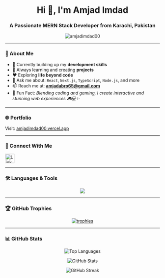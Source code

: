 <h1 align="center">Hi 👋, I'm Amjad Imdad</h1>
<h3 align="center">A Passionate MERN Stack Developer from Karachi, Pakistan</h3>

<p align="center">
  <img src="https://komarev.com/ghpvc/?username=amjadimdad00&label=Profile%20views&color=0e75b6&style=flat" alt="amjadimdad00" />
</p>

---

### 🚀 About Me
- 🔭 Currently building up my **development skills**
- 🌱 Always learning and creating **projects**
- ❤️ Exploring **life beyond code**
- 💬 Ask me about: `React`, `Next.js`, `TypeScript`, `Node.js`, and more
- 📫 Reach me at: **amjadabro65@gmail.com**
- 🧠 Fun Fact: *Blending coding and gaming, I create interactive and stunning web experiences 🎮💻✨*

---

### 🌐 Portfolio
Visit: [amjadimdad00.vercel.app](https://amjadimdad00.vercel.app)

---

### 📱 Connect With Me
<p align="left">
  <a href="https://linkedin.com/in/amjadimdad00" target="_blank">
    <img src="https://raw.githubusercontent.com/rahuldkjain/github-profile-readme-generator/master/src/images/icons/Social/linked-in-alt.svg" alt="LinkedIn" width="30" />
  </a>
</p>

---

### 🛠️ Languages & Tools
<p align="center">
  <img src="https://skillicons.dev/icons?i=html,css,js,ts,react,nextjs,nodejs,express,mongodb,tailwind,bootstrap,mui,postman,firebase,jquery,threejs,git,github,gitlab,npm,vscode,vercel,netlify,discord,gmail,linkedin,instagram" />
</p>

---

### 🏆 GitHub Trophies
<p align="center">
  <a href="https://github.com/ryo-ma/github-profile-trophy">
    <img src="https://github-profile-trophy.vercel.app/?username=amjadimdad00&theme=onestar&margin-w=10&margin-h=10" alt="trophies" />
  </a>
</p>

---

### 📊 GitHub Stats
<p align="center">
  <img src="https://github-readme-stats.vercel.app/api/top-langs?username=amjadimdad00&show_icons=true&locale=en&layout=compact" alt="Top Languages" />
</p>

<p align="center">
  <img src="https://github-readme-stats.vercel.app/api?username=amjadimdad00&show_icons=true&locale=en" alt="GitHub Stats" />
</p>

<p align="center">
  <img src="https://github-readme-streak-stats.herokuapp.com/?user=amjadimdad00&theme=default" alt="GitHub Streak" />
</p>
